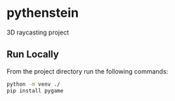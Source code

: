 # pythenstein
3D raycasting project 

## Run Locally
From the project directory run the following commands:
```bash
python -m venv ./
pip install pygame
```
